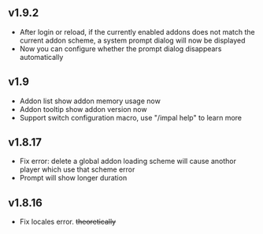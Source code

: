 ## v1.9.2
- After login or reload, if the currently enabled addons does not match the current addon scheme, a system prompt dialog will now be displayed
- Now you can configure whether the prompt dialog disappears automatically

## v1.9
- Addon list show addon memory usage now
- Addon tooltip show addon version now
- Support switch configuration macro, use "/impal help" to learn more 
## v1.8.17

- Fix error: delete a global addon loading scheme will cause anothor player which use that scheme error
- Prompt will show longer duration

## v1.8.16

- Fix locales error. ~~theoretically~~